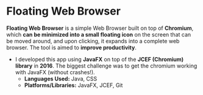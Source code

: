 # Floating Web Browser
**Floating Web Browser** is a simple Web Browser built on top of **Chromium**, which **can be minimized into a small floating icon** on the screen that can be moved around, and upon clicking, it expands into a complete web browser. The tool is aimed to **improve productivity**.

- I developed this app using **JavaFX** on top of the **JCEF (Chromium) library** in **2016**. The biggest challenge was to get the chromium working with JavaFX (without crashes!).
    - **Languages Used:** Java, CSS
    - **Platforms/Libraries:** JavaFX, JCEF, Git